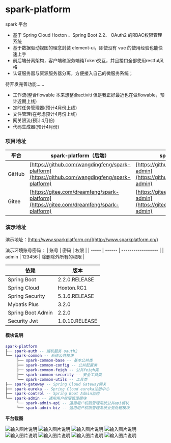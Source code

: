 # spark-platform
spark 平台

- 基于 Spring Cloud Hoxton 、Spring Boot 2.2、 OAuth2 的RBAC权限管理系统  
- 基于数据驱动视图的理念封装 element-ui，即使没有 vue 的使用经验也能快速上手  
- 前后端分离架构，客户端和服务端纯Token交互，并且接口全部使用restful风格
- 认证服务器与资源服务器分离，方便接入自己的微服务系统；

待开发完善功能......
- 工作流(整合flowable 本来想整合activiti 但是我正好最近也在做flowable，预计近期上线)
- 定时任务管理器(预计4月份上线)
- 文件管理(在考虑预计4月份上线)
- 网关限流(预计4月份)
- 代码生成器(预计4月份)

### 项目地址
 平台  | spark-platform（后端）|spark-admin（前端）
---|---|---
GitHub | [https://github.com/wangdingfeng/spark-platform](https://github.com/wangdingfeng/spark-platform)|[https://github.com/wangdingfeng/spark-admin](https://github.com/wangdingfeng/spark-admin)
Gitee  | [https://gitee.com/dreamfeng/spark-platform](https://gitee.com/dreamfeng/spark-platform)|[https://gitee.com/dreamfeng/spark-admin](https://gitee.com/dreamfeng/spark-admin)

### 演示地址

演示地址：[http://www.sparkplatform.cn/](http://www.sparkplatform.cn/)

演示环境账号密码：
| 账号  | 密码   | 权限               |
| ----- | ------ | ------------------ |
| admin | 123456 | 除删除外所有的权限 |


依赖 | 版本
---|---
Spring Boot |  2.2.0.RELEASE 
Spring Cloud | Hoxton.RC1   
Spring Security | 5.1.6.RELEASE
Mybatis Plus | 3.2.0
Spring Boot Admin | 2.2.0
Security Jwt | 1.0.10.RELEASE

#### 模块说明
```lua
spark-platform 
├── spark-auth -- 授权服务 oauth2
└── spark-common -- 系统公共模块 
     ├── spark-common-base -- 基本公共类
     ├── spark-common-config -- 公共配置类
     ├── spark-common-feigh -- 公共feigh类
     ├── spark-common-security -- 安全工具类
     └── spark-common-utils -- 工具类
├── spark-gateway -- Spring Cloud Gateway网关
├── spark-eureka -- Spring Cloud eureka注册中心
├── spark-control -- Spring Boot Admin监控
└── spark-admin -- 通用用户权限管理模块
     └── spark-admin-api -- 通用用户权限管理系统公共api模块
     └── spark-admin-biz -- 通用用户权限管理系统业务处理模块
```
 **平台截图**
 
![输入图片说明](https://images.gitee.com/uploads/images/2020/0405/151326_252c25ec_1890906.png "屏幕截图.png")
![输入图片说明](https://images.gitee.com/uploads/images/2020/0405/151355_0143597f_1890906.png "屏幕截图.png")
![输入图片说明](https://images.gitee.com/uploads/images/2020/0405/151425_4b29ee4d_1890906.png "屏幕截图.png")
![输入图片说明](https://images.gitee.com/uploads/images/2020/0405/151714_931ceceb_1890906.png "屏幕截图.png")
![输入图片说明](https://images.gitee.com/uploads/images/2020/0405/151605_9ea88479_1890906.png "屏幕截图.png")
![输入图片说明](https://images.gitee.com/uploads/images/2020/0405/151638_e3a879e1_1890906.png "屏幕截图.png")
![输入图片说明](https://images.gitee.com/uploads/images/2020/0405/151843_3da31289_1890906.png "屏幕截图.png")
![输入图片说明](https://images.gitee.com/uploads/images/2020/0405/151906_98d9aabc_1890906.png "屏幕截图.png")